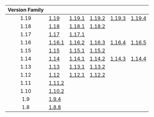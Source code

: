 | Version Family | | | | | |
|:---:|---|---|---|---|---|
| 1.19 | [1.19](https://github.com/BaldGang/spigot-build/releases/download/20230504/spigot-1.19.jar) | [1.19.1](https://github.com/BaldGang/spigot-build/releases/download/20230504/spigot-1.19.1.jar) | [1.19.2](https://github.com/BaldGang/spigot-build/releases/download/20230504/spigot-1.19.2.jar) | [1.19.3](https://github.com/BaldGang/spigot-build/releases/download/20230504/spigot-1.19.3.jar) | [1.19.4](https://github.com/BaldGang/spigot-build/releases/download/20230504/spigot-1.19.4.jar) |
| 1.18 | [1.18](https://github.com/BaldGang/spigot-build/releases/download/20230504/spigot-1.18.jar) | [1.18.1](https://github.com/BaldGang/spigot-build/releases/download/20230504/spigot-1.18.1.jar) | [1.18.2](https://github.com/BaldGang/spigot-build/releases/download/20230504/spigot-1.18.2.jar) | | |
| 1.17 | [1.17](https://github.com/BaldGang/spigot-build/releases/download/20230504/spigot-1.17.jar) | [1.17.1](https://github.com/BaldGang/spigot-build/releases/download/20230504/spigot-1.17.1.jar) | | | |
| 1.16 | [1.16.1](https://github.com/BaldGang/spigot-build/releases/download/20230504/spigot-1.16.1.jar) | [1.16.2](https://github.com/BaldGang/spigot-build/releases/download/20230504/spigot-1.16.2.jar) | [1.16.3](https://github.com/BaldGang/spigot-build/releases/download/20230504/spigot-1.16.3.jar) | [1.16.4](https://github.com/BaldGang/spigot-build/releases/download/20230504/spigot-1.16.4.jar) | [1.16.5](https://github.com/BaldGang/spigot-build/releases/download/20230504/spigot-1.16.5.jar) |
| 1.15 | [1.15](https://github.com/BaldGang/spigot-build/releases/download/20230504/spigot-1.15.jar) | [1.15.1](https://github.com/BaldGang/spigot-build/releases/download/20230504/spigot-1.15.1.jar) | [1.15.2](https://github.com/BaldGang/spigot-build/releases/download/20230504/spigot-1.15.2.jar) | | |
| 1.14 | [1.14](https://github.com/BaldGang/spigot-build/releases/download/20230504/spigot-1.14.jar) | [1.14.1](https://github.com/BaldGang/spigot-build/releases/download/20230504/spigot-1.14.1.jar) | [1.14.2](https://github.com/BaldGang/spigot-build/releases/download/20230504/spigot-1.14.2.jar) | [1.14.3](https://github.com/BaldGang/spigot-build/releases/download/20230504/spigot-1.14.3.jar) | [1.14.4](https://github.com/BaldGang/spigot-build/releases/download/20230504/spigot-1.14.4.jar) |
| 1.13 | [1.13](https://github.com/BaldGang/spigot-build/releases/download/20230504/spigot-1.13.jar) | [1.13.1](https://github.com/BaldGang/spigot-build/releases/download/20230504/spigot-1.13.1.jar) | [1.13.2](https://github.com/BaldGang/spigot-build/releases/download/20230504/spigot-1.13.2.jar) | | |
| 1.12 | [1.12](https://github.com/BaldGang/spigot-build/releases/download/20230504/spigot-1.12.jar) | [1.12.1](https://github.com/BaldGang/spigot-build/releases/download/20230504/spigot-1.12.1.jar) | [1.12.2](https://github.com/BaldGang/spigot-build/releases/download/20230504/spigot-1.12.2.jar) | | |
| 1.11 | [1.11.2](https://github.com/BaldGang/spigot-build/releases/download/20230504/spigot-1.11.2.jar) | | | | |
| 1.10 | [1.10.2](https://github.com/BaldGang/spigot-build/releases/download/20230504/spigot-1.10.2.jar) | | | | |
| 1.9 | [1.9.4](https://github.com/BaldGang/spigot-build/releases/download/20230504/spigot-1.9.4.jar) | | | | |
| 1.8 | [1.8.8](https://github.com/BaldGang/spigot-build/releases/download/20230504/spigot-1.8.8.jar) | | | | |
